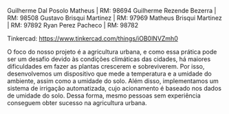 Guilherme Dal Posolo Matheus | RM: 98694
Guilherme Rezende Bezerra | RM: 98508
Gustavo Brisqui Martinez | RM: 97969
Matheus Brisqui Martinez | RM: 97892
Ryan Perez Pacheco | RM: 98782

Tinkercad: https://www.tinkercad.com/things/iOB0lNVZmh0

O foco do nosso projeto é a agricultura urbana, e como essa prática pode ser um desafio devido às condições climáticas das cidades, há maiores dificuldades em fazer as plantas crescerem e sobreviverem. Por isso, desenvolvemos um dispositivo que mede a temperatura e a umidade do ambiente, assim como a umidade do solo. Além disso, implementamos um sistema de irrigação automatizada, cujo acionamento é baseado nos dados de umidade do solo. Dessa forma, mesmo pessoas sem experiência conseguem obter sucesso na agricultura urbana.
